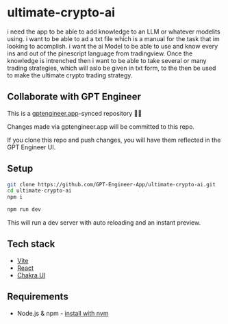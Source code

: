 # ultimate-crypto-ai

i need the app to be able to add knowledge to an LLM or whatever modelits using.  i want to be able to ad a txt file which is a manual for the task that im looking to acomplish.  i want the ai Model to be able to use and know every ins and out of  the pinescript language from tradingview.  Once the knowledge is intrenched then i want to be able to take several or many trading strategies, which will aslo be given in txt form, to the then be used to make the ultimate crypto trading strategy.

## Collaborate with GPT Engineer

This is a [gptengineer.app](https://gptengineer.app)-synced repository 🌟🤖

Changes made via gptengineer.app will be committed to this repo.

If you clone this repo and push changes, you will have them reflected in the GPT Engineer UI.

## Setup

```sh
git clone https://github.com/GPT-Engineer-App/ultimate-crypto-ai.git
cd ultimate-crypto-ai
npm i
```

```sh
npm run dev
```

This will run a dev server with auto reloading and an instant preview.

## Tech stack

- [Vite](https://vitejs.dev/)
- [React](https://react.dev/)
- [Chakra UI](https://chakra-ui.com/)

## Requirements

- Node.js & npm - [install with nvm](https://github.com/nvm-sh/nvm#installing-and-updating)
